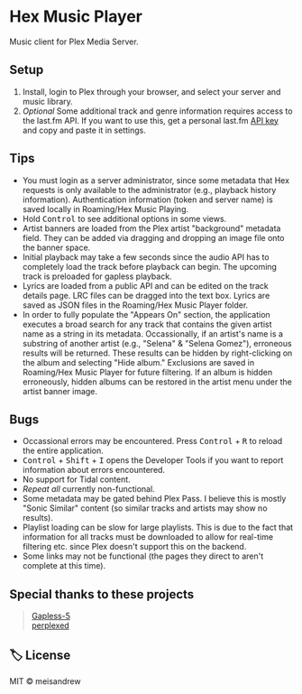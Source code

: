 # Hex Music Player

Music client for Plex Media Server.

## Setup
1. Install, login to Plex through your browser, and select your server and music library.
2. *Optional* Some additional track and genre information requires access to the last.fm API. If you want to use this, get a personal last.fm [API key](https://www.last.fm/api/account/create) and copy and paste it in settings.

## Tips
- You must login as a server administrator, since some metadata that Hex requests is only available to the administrator (e.g., playback history information). Authentication information (token and server name) is saved locally in Roaming/Hex Music Playing.
- Hold <kbd>Control</kbd> to see additional options in some views.
- Artist banners are loaded from the Plex artist "background" metadata field. They can be added via dragging and dropping an image file onto the banner space.
- Initial playback may take a few seconds since the audio API has to completely load the track before playback can begin. The upcoming track is preloaded for gapless playback.
- Lyrics are loaded from a public API and can be edited on the track details page. LRC files can be dragged into the text box. Lyrics are saved as JSON files in the Roaming/Hex Music Player folder.
- In order to fully populate the "Appears On" section, the application executes a broad search for any track that contains the given artist name as a string in its metadata. Occassionally, if an artist's name is a substring of another artist (e.g., "Selena" & "Selena Gomez"), erroneous results will be returned. These results can be hidden by right-clicking on the album and selecting "Hide album." Exclusions are saved in Roaming/Hex Music Player for future filtering. If an album is hidden erroneously, hidden albums can be restored in the artist menu under the artist banner image.

## Bugs
- Occassional errors may be encountered. Press <kbd>Control</kbd> + <kbd>R</kbd> to reload the entire application.
- <kbd>Control</kbd> + <kbd>Shift</kbd> + <kbd>I</kbd> opens the Developer Tools if you want to report information about errors encountered.
- No support for Tidal content.
- *Repeat all* currently non-functional.
- Some metadata may be gated behind Plex Pass. I believe this is mostly "Sonic Similar" content (so similar tracks and artists may show no results).
- Playlist loading can be slow for large playlists. This is due to the fact that information for all tracks must be downloaded to allow for real-time filtering etc. since Plex doesn't support this on the backend.
- Some links may not be functional (the pages they direct to aren't complete at this time).

## Special thanks to these projects
> [Gapless-5](https://github.com/regosen/Gapless-5) <br/>
> [perplexed](https://github.com/stayradiated/perplexed)

## 🏷️ License
MIT © meisandrew